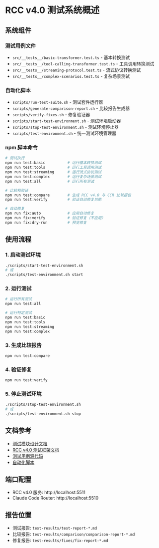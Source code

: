 # RCC v4.0 测试系统概述

## 系统组件

### 测试用例文件
- `src/__tests__/basic-transformer.test.ts` - 基本转换测试
- `src/__tests__/tool-calling-transformer.test.ts` - 工具调用转换测试
- `src/__tests__/streaming-protocol.test.ts` - 流式协议转换测试
- `src/__tests__/complex-scenarios.test.ts` - 复杂场景测试

### 自动化脚本
- `scripts/run-test-suite.sh` - 测试套件运行器
- `scripts/generate-comparison-report.sh` - 比较报告生成器
- `scripts/verify-fixes.sh` - 修复验证器
- `scripts/start-test-environment.sh` - 测试环境启动器
- `scripts/stop-test-environment.sh` - 测试环境停止器
- `scripts/test-environment.sh` - 统一测试环境管理器

### npm 脚本命令
```bash
# 测试执行
npm run test:basic          # 运行基本转换测试
npm run test:tools          # 运行工具调用测试
npm run test:streaming      # 运行流式协议测试
npm run test:complex        # 运行复杂场景测试
npm run test:all            # 运行所有测试

# 比较和验证
npm run test:compare        # 生成 RCC v4.0 与 CCR 比较报告
npm run test:verify         # 验证自动修复功能

# 自动修复
npm run fix:auto            # 应用自动修复
npm run fix:verify          # 验证修复（不应用）
npm run fix:dry-run         # 预览修复
```

## 使用流程

### 1. 启动测试环境
```bash
./scripts/start-test-environment.sh
# 或
./scripts/test-environment.sh start
```

### 2. 运行测试
```bash
# 运行所有测试
npm run test:all

# 运行特定测试
npm run test:basic
npm run test:tools
npm run test:streaming
npm run test:complex
```

### 3. 生成比较报告
```bash
npm run test:compare
```

### 4. 验证修复
```bash
npm run test:verify
```

### 5. 停止测试环境
```bash
./scripts/stop-test-environment.sh
# 或
./scripts/test-environment.sh stop
```

## 文档参考

- [测试模块设计文档](project-details/modules/testing/README.md)
- [RCC v4.0 测试框架文档](project-details/modules/testing/test-framework-v4.md)
- [测试用例源代码](../src/__tests/)
- [自动化脚本](../scripts/)

## 端口配置

- RCC v4.0 服务: http://localhost:5511
- Claude Code Router: http://localhost:5510

## 报告位置

- 测试报告: `test-results/test-report-*.md`
- 比较报告: `test-results/comparison/comparison-report-*.md`
- 修复报告: `test-results/fixes/fix-report-*.md`